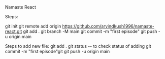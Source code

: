 Namaste React

Steps:

git init
git remote add origin https://github.com/arvindkush1996/namaste-react.git
git add .
git branch -M main
git commit -m "first episode"
git push -u origin main

Steps to add new file:
git add .
git status -- to check status of adding
git commit -m "first episode"git
git push -u origin main
